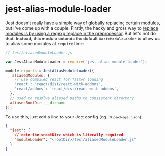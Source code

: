 # jest-alias-module-loader

Jest doesn't really have a simple way of globally replacing certain modules, but I've come up with a couple. Firstly, the hacky and gross way to [replace modules is by using a regexp replace in the preprocessor](https://github.com/facebook/react/pull/4656/files). But let's not do that. Instead, this module extends the default `HasteModuleLoader` to allow us to alias some modules at `require` time:

```js
// test/aliasedModuleLoader.js

var JestAliasModuleLoader = require('jest-alias-module-loader');

module.exports = JestAliasModuleLoader({
   aliasedModules: {
    // use compiled react for faster loading
    'react': 'react/dist/react-with-addons',
    'react/addons': 'react/dist/react-with-addons',
  },
  // used to resolve aliased paths to consistent directory
  aliasesRootDir: __dirname
});
```

To use this, just add a line to your Jest config (eg. in `package.json`):

```json
{
  "jest": {
    // note the <rootDir> which is literally required
    "moduleLoader": "<rootDir>/test/aliasedModuleLoader.js"
  }
}
```
